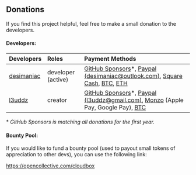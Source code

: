 ## Donations

If you find this project helpful, feel free to make a small donation to the developers.

#### Developers:

| Developers                                  | Roles              | Payment Methods                                                                                                                                                                                                                                                                      |
|:------------------------------------------- |:------------------ |:------------------------------------------------------------------------------------------------------------------------------------------------------------------------------------------------------------------------------------------------------------------------------------ |
| [desimaniac](https://github.com/desimaniac) | developer (active)         | [GitHub Sponsors](https://github.com/sponsors/desimaniac)\*, [Paypal (desimaniac@outlook.com)](https://www.paypal.me/desimaniac123), [Square Cash](https://cash.me/$desimaniac), [BTC](https://en.cryptobadges.io/donate/3Jz922kDLQwjnFh986igeEmc72c8Hh5T3Y), [ETH](https://en.cryptobadges.io/donate/0xE50B388Aa66593153801e4ff99bA23737c888BF9) |
| [l3uddz](https://github.com/l3uddz)         | creator  | [GitHub Sponsors](https://github.com/sponsors/l3uddz)\*, [Paypal (l3uddz@gmail.com)](https://www.paypal.me/l3uddz), [Monzo](https://monzo.me/today) (Apple Pay, Google Pay), [BTC](https://en.cryptobadges.io/donate/3CiHME1HZQsNNcDL6BArG7PbZLa8zUUgjL)                                                                                      |

\* _GitHub Sponsors is matching all donations for the first year._

#### Bounty Pool:

If you would like to fund a bounty pool (used to payout small tokens of appreciation to other devs), you can use the following link:

<https://opencollective.com/cloudbox>
